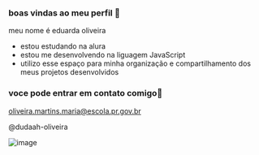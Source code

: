 ### boas vindas ao meu perfil 🖤

meu  nome é eduarda oliveira

- estou estudando na alura 
- estou me desenvolvendo na liguagem JavaScript
- utilizo esse espaço para minha organização e compartilhamento dos meus projetos desenvolvidos

### voce pode entrar em contato comigo📧

oliveira.martins.maria@escola.pr.gov.br

@dudaah-oliveira


![image](https://github.com/dudaoliveira12/dudaoliveira12/assets/128715347/40bca57a-f78b-4e10-a347-d8264ae34513)



